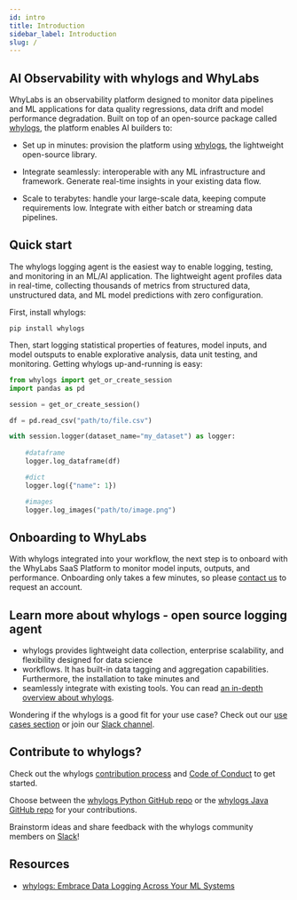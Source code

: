 ```yaml
---
id: intro 
title: Introduction
sidebar_label: Introduction 
slug: /
---
```


## AI Observability with whylogs and WhyLabs

WhyLabs is an observability platform designed to monitor data pipelines and ML applications for data quality regressions, data drift and model performance degradation. Built on top of an open-source package called [whylogs](https://github.com/whylabs/whylogs/), the platform enables AI builders to:

* Set up in minutes: provision the platform using [whylogs](https://github.com/whylabs/whylogs/), the lightweight open-source library. 

* Integrate seamlessly: interoperable with any ML infrastructure and framework. Generate real-time insights in your
  existing data flow.

* Scale to terabytes: handle your large-scale data, keeping compute requirements low. Integrate with either batch or
  streaming data pipelines.

## Quick start

The whylogs logging agent is the easiest way to enable logging, testing, and monitoring in an ML/AI application. The lightweight agent profiles data in real-time, collecting thousands of metrics from structured data, unstructured data, and ML model predictions with zero configuration.

First, install whylogs:

```
pip install whylogs
```

Then, start logging statistical properties of features, model inputs, and model outsputs to enable explorative analysis, data unit testing, and monitoring. Getting whylogs up-and-running is easy:

```python
from whylogs import get_or_create_session
import pandas as pd

session = get_or_create_session()

df = pd.read_csv("path/to/file.csv")

with session.logger(dataset_name="my_dataset") as logger:
    
    #dataframe
    logger.log_dataframe(df)

    #dict
    logger.log({"name": 1})

    #images
    logger.log_images("path/to/image.png")
```
## Onboarding to WhyLabs

With whylogs integrated into your workflow, the next step is to onboard with the WhyLabs SaaS Platform to monitor model inputs, outputs, and performance. Onboarding only takes a few minutes, so please [contact us](https://whylabs.ai/contact-us) to request an account.  

## Learn more about whylogs - open source logging agent

- whylogs provides lightweight data collection, enterprise scalability, and flexibility designed for data science
- workflows. It has built-in data tagging and aggregation capabilities. Furthermore, the installation to take minutes and
- seamlessly integrate with existing tools. You can read [an in-depth overview about whylogs](/concepts).

Wondering if the whylogs is a good fit for your use case? Check out our [use cases section](/usecases-batch) or join
our [Slack channel](http://join.slack.whylabs.ai).

## Contribute to whylogs?

Check out the whylogs [contribution process](https://github.com/whylabs/whylogs/blob/mainline/CONTRIBUTING.md) and [Code of Conduct](https://github.com/whylabs/whylogs/blob/mainline/CODE_OF_CONDUCT.md) to get started.  

Choose between the [whylogs Python GitHub repo](https://github.com/whylabs/whylogs) or the [whylogs Java GitHub repo](https://github.com/whylabs/whylogs-java) for your contributions. 

Brainstorm ideas and share feedback with the whylogs community members on [Slack](http://join.slack.whylabs.ai/)!

## Resources

* [whylogs: Embrace Data Logging Across Your ML Systems](https://whylabs.ai/blog/posts/whylogs-embrace-data-logging)
  

